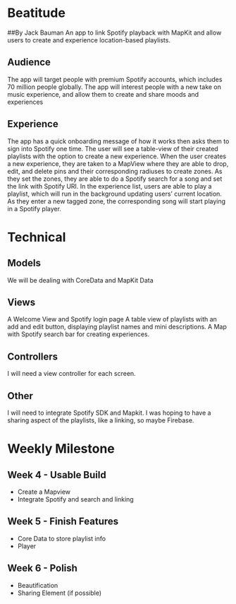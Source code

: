 # Beatitude
##By Jack Bauman
An app to link Spotify playback with MapKit and allow users to create and experience location-based playlists.
​
## Audience
The app will target people with premium Spotify accounts, which includes 70 million people globally.  The app will interest people with a new take on music experience, and allow them to create and share moods and experiences 
​
## Experience
The app has a quick onboarding message of how it works then asks them to sign into Spotify one time.  The user will see a table-view of their created playlists with the option to create a new experience.  When the user creates a new experience, they are taken to a MapView where they are able to drop, edit, and delete pins and their corresponding radiuses to create zones.  As they set the zones, they are able to do a Spotify search for a song and set the link with Spotify URI.  In the experience list, users are able to play a playlist, which will run in the background updating users’ current location. As they enter a new tagged zone, the corresponding song will start playing in a Spotify player.
​
# Technical
## Models
We will be dealing with CoreData and MapKit Data
​
## Views
A Welcome View and Spotify login page
A table view of playlists with an add and edit button, displaying playlist names and mini descriptions.
A Map with Spotify search bar for creating experiences.
​
## Controllers
I will need a view controller for each screen.
​
## Other
I will need to integrate Spotify SDK and Mapkit.  I was hoping to have a sharing aspect of the playlists, like a linking, so maybe Firebase.
​
# Weekly Milestone
## Week 4 - Usable Build
- Create a Mapview
- Integrate Spotify and search and linking
​
## Week 5 - Finish Features
- Core Data to store playlist info
- Player
​
## Week 6 - Polish
- Beautification
- Sharing Element (if possible)

